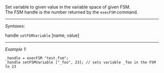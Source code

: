 Set variable to given value in the variable space of given FSM.<br>
The FSM handle is the number returned by the `execFSM` command.


---
*Syntaxes:*

handle `setFSMVariable` [name, value]

---
*Example 1:*

```sqf
_handle = execFSM "test.fsm";
_handle setFSMVariable ["_foo", 23]; // sets variable _foo in the FSM to 23
```